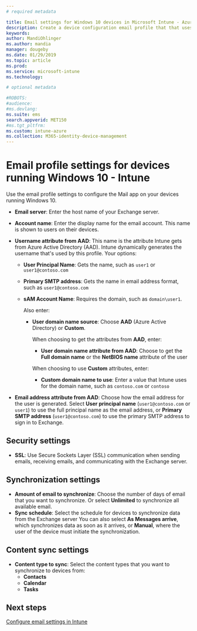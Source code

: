 ```yaml
---
# required metadata

title: Email settings for Windows 10 devices in Microsoft Intune - Azure | Microsoft Docs
description: Create a device configuration email profile that that uses Exchange servers, and retrieves attributes from Azure Active Directory. You can also enable SSL, and synchronize email and schedules on Windows 10 devices using Microsoft Intune.
keywords:
author: MandiOhlinger
ms.author: mandia
manager: dougeby
ms.date: 01/29/2019
ms.topic: article
ms.prod:
ms.service: microsoft-intune
ms.technology:

# optional metadata

#ROBOTS:
#audience:
#ms.devlang:
ms.suite: ems
search.appverid: MET150
#ms.tgt_pltfrm:
ms.custom: intune-azure
ms.collection: M365-identity-device-management
---
```


# Email profile settings for devices running Windows 10 - Intune

Use the email profile settings to configure the Mail app on your devices running Windows 10.

- **Email server**: Enter the host name of your Exchange server.
- **Account name**: Enter the display name for the email account. This name is shown to users on their devices.
- **Username attribute from AAD**: This name is the attribute Intune gets from Azure Active Directory (AAD). Intune dynamically generates the username that's used by this profile. Your options:
  - **User Principal Name**: Gets the name, such as `user1` or `user1@contoso.com`
  - **Primary SMTP address**: Gets the name in email address format, such as `user1@contoso.com`
  - **sAM Account Name**: Requires the domain, such as `domain\user1`.

    Also enter:  
    - **User domain name source**: Choose **AAD** (Azure Active Directory) or **Custom**.

      When choosing to get the attributes from **AAD**, enter:
      - **User domain name attribute from AAD**: Choose to get the **Full domain name** or the **NetBIOS name** attribute of the user

      When choosing to use **Custom** attributes, enter:
      - **Custom domain name to use**: Enter a value that Intune uses for the domain name, such as `contoso.com` or `contoso`

- **Email address attribute from AAD**: Choose how the email address for the user is generated. Select **User principal name** (`user1@contoso.com` or `user1`) to use the full principal name as the email address, or **Primary SMTP address** (`user1@contoso.com`) to use the primary SMTP address to sign in to Exchange.

## Security settings

- **SSL**: Use Secure Sockets Layer (SSL) communication when sending emails, receiving emails, and communicating with the Exchange server.

## Synchronization settings

- **Amount of email to synchronize**: Choose the number of days of email that you want to synchronize. Or select **Unlimited** to synchronize all available email.
- **Sync schedule**: Select the schedule for devices to synchronize data from the Exchange server You can also select **As Messages arrive**, which synchronizes data as soon as it arrives, or **Manual**, where the user of the device must initiate the synchronization.

## Content sync settings

- **Content type to sync**: Select the content types that you want to synchronize to devices from:
  - **Contacts**
  - **Calendar**
  - **Tasks**

## Next steps
[Configure email settings in Intune](email-settings-configure.md)
